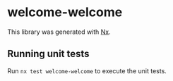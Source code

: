 # welcome-welcome

This library was generated with [Nx](https://nx.dev).

## Running unit tests

Run `nx test welcome-welcome` to execute the unit tests.
